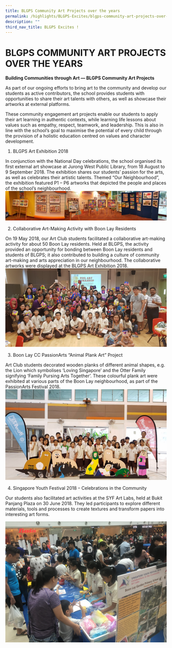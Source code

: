 ```yaml
---
title: BLGPS Community Art Projects over the years
permalink: /highlights/BLGPS-Excites/blgps-community-art-projects-over-the-years
description: ""
third_nav_title: BLGPS Excites !
---
```

# BLGPS COMMUNITY ART PROJECTS OVER THE YEARS
**Building Communities through Art ― BLGPS Community Art Projects**

As part of our ongoing efforts to bring art to the community and develop our students as active contributors, the school provides students with opportunities to share their art talents with others, as well as showcase their artworks at external platforms.

These community engagement art projects enable our students to apply their art learning in authentic contexts, while learning life lessons about values such as empathy, respect, teamwork, and leadership. This is also in line with the school’s goal to maximise the potential of every child through the provision of a holistic education centred on values and character development. 

1.	BLGPS Art Exhibition 2018

In conjunction with the National Day celebrations, the school organised its first external art showcase at Jurong West Public Library, from 18 August to 9 September 2018. The exhibition shares our students’ passion for the arts, as well as celebrates their artistic talents. Themed “Our Neighbourhood”, the exhibition featured P1 – P6 artworks that depicted the people and places of the school’s neighbourhood. 
![](/images/BLGPS%20Art%20Exhibition%202018.jpg)

2.	Collaborative Art-Making Activity with Boon Lay Residents

On 19 May 2018, our Art Club students facilitated a collaborative art-making activity for about 50 Boon Lay residents. Held at BLGPS, the activity provided an opportunity for bonding between Boon Lay residents and students of BLGPS; it also contributed to building a culture of community art-making and arts appreciation in our neighbourhood. The collaborative artworks were displayed at the BLGPS Art Exhibition 2018.
![](/images/Community%20Art%20(19%20May).jpg)

3.	Boon Lay CC PassionArts “Animal Plank Art” Project

Art Club students decorated wooden planks of different animal shapes, e.g. the Lion which symbolises ‘Loving Singapore’ and the Otter Family signifying ‘Family Pursing Arts Together’. These colourful plank art were exhibited at various parts of the Boon Lay neighbourhood, as part of the PassionArts Festival 2018.
![](/images/PassionArts@BLGPS%20(April%202018).jpg)

4.	Singapore Youth Festival 2018 – Celebrations in the Community

Our students also facilitated art activities at the SYF Art Labs, held at Bukit Panjang Plaza on 30 June 2018. They led participants to explore different materials, tools and processes to create textures and transform papers into interesting art forms.

![](/images/SYF%20Art%20Lab%20(30%20June%202018).jpg)
